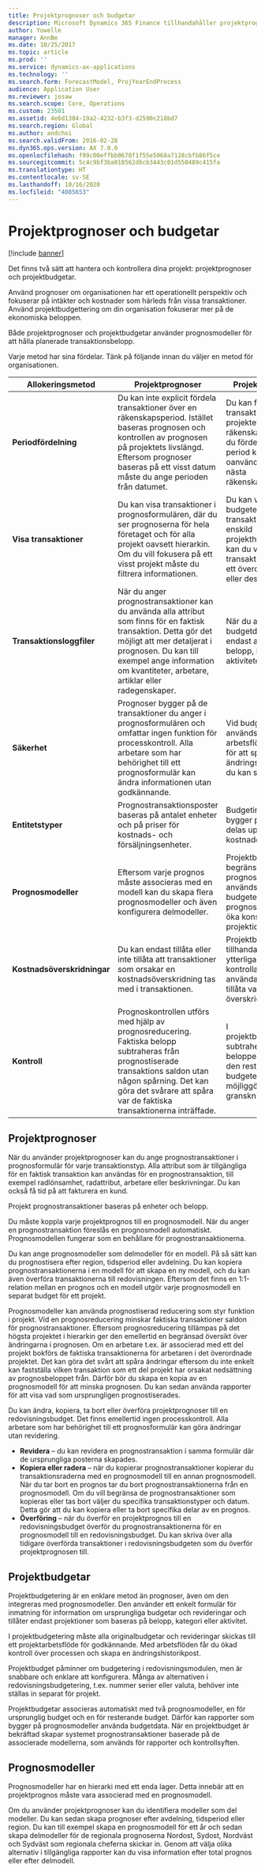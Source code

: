 ```yaml
---
title: Projektprognoser och budgetar
description: Microsoft Dynamics 365 Finance tillhandahåller projektprognoser och projektbudgetar för hantering och styrning av dina projekt.
author: Yowelle
manager: AnnBe
ms.date: 10/25/2017
ms.topic: article
ms.prod: ''
ms.service: dynamics-ax-applications
ms.technology: ''
ms.search.form: ForecastModel, ProjYearEndProcess
audience: Application User
ms.reviewer: josaw
ms.search.scope: Core, Operations
ms.custom: 23501
ms.assetid: 4e6d1384-19a2-4232-b3f3-d2590c218bd7
ms.search.region: Global
ms.author: andchoi
ms.search.validFrom: 2016-02-28
ms.dyn365.ops.version: AX 7.0.0
ms.openlocfilehash: f99c00effbb0678f1f55e5068a7128cbfb86f5ce
ms.sourcegitcommit: 5c4c9bf3ba018562d6cb3443c01d550489c415fa
ms.translationtype: HT
ms.contentlocale: sv-SE
ms.lasthandoff: 10/16/2020
ms.locfileid: "4085653"
---
```

# <a name="project-forecasts-and-budgets"></a>Projektprognoser och budgetar

[!include [banner](../includes/banner.md)]

Det finns två sätt att hantera och kontrollera dina projekt: projektprognoser och projektbudgetar. 

Använd prognoser om organisationen har ett operationellt perspektiv och fokuserar på intäkter och kostnader som härleds från vissa transaktioner. Använd projektbudgettering om din organisation fokuserar mer på de ekonomiska beloppen. 

Både projektprognoser och projektbudgetar använder prognosmodeller för att hålla planerade transaktionsbelopp. 

Varje metod har sina fördelar. Tänk på följande innan du väljer en metod för organisationen.

|   Allokeringsmetod       |           Projektprognoser            |        Projektbudgetering                           |
|---------------------------|------------------------------------------|----------------------------------------------------|
| **Periodfördelning**     | Du kan inte explicit fördela transaktioner över en räkenskapsperiod. Istället baseras prognosen och kontrollen av prognosen på projektets livslängd. Eftersom prognoser baseras på ett visst datum måste du ange perioden från datumet. | Du kan fördela transaktioner över hela projektet eller en räkenskapsperiod. Om du fördelar över en period kan du överföra oanvända belopp till nästa räkenskapsperiod. |
| **Visa transaktioner**  | Du kan visa transaktioner i prognosformulären, där du ser prognoserna för hela företaget och för alla projekt oavsett hierarkin. Om du vill fokusera på ett visst projekt måste du filtrera informationen.                                       | Du kan visa budgeterade transaktioner för en enskild projekthierarkin. Därför kan du visa transaktionsdetaljer för ett överordnat projekt eller dess underprojekt.                 |
| **Transaktionsloggfiler** | När du anger prognostransaktioner kan du använda alla attribut som finns för en faktisk transaktion. Detta gör det möjligt att mer detaljerat i prognosen. Du kan till exempel ange information om kvantiteter, arbetare, artiklar eller radegenskaper.         | När du anger budgetdetaljer kan du endast använda belopp, kategorier och aktiviteter.                    |
| **Säkerhet**              | Prognoser bygger på de transaktioner du anger i prognosformulären och omfattar ingen funktion för processkontroll. Alla arbetare som har behörighet till ett prognosformulär kan ändra informationen utan godkännande.                                        | Vid budgetering används arbetsflödessystemet för att spara ändringshantering och du kan spara historiken.         |
| **Entitetstyper**           | Prognostransaktionsposter baseras på antalet enheter och på priser för kostnads- och försäljningsenheter.  | Budgetinformationen bygger på belopp som delas upp mellan kostnader och intäkter.                                          |
| **Prognosmodeller**       | Eftersom varje prognos måste associeras med en modell kan du skapa flera prognosmodeller och även konfigurera delmodeller.           | Projektbudgetar begränsar de prognosmodeller som används för budgetering. Färre prognosmodeller kan öka konsekvensen i projektionerna.                           |
| **Kostnadsöverskridningar**         | Du kan endast tillåta eller inte tillåta att transaktioner som orsakar en kostnadsöverskridning tas med i transaktionen.   | Projektbudgetering tillhandahåller ytterligare kontrollalternativ för användare. Du kan tillåta varningar och överskridningar.                    |
| **Kontroll**               | Prognoskontrollen utförs med hjälp av prognosreducering. Faktiska belopp subtraheras från prognostiserade transaktions saldon utan någon spårning. Det kan göra det svårare att spåra var de faktiska transaktionerna inträffade.                   | I projektbudgetkontrollen subtraheras de faktiska beloppen från belopp i den resterande budgeten. Detta möjliggör en tydligare granskning.                                   |

## <a name="project-forecasts"></a>Projektprognoser
När du använder projektprognoser kan du ange prognostransaktioner i prognosformulär för varje transaktionstyp. Alla attribut som är tillgängliga för en faktisk transaktion kan användas för en prognostransaktion, till exempel radlönsamhet, radattribut, arbetare eller beskrivningar. Du kan också få tid på att fakturera en kund. 

Projekt prognostransaktioner baseras på enheter och belopp. 

Du måste koppla varje projektprognos till en prognosmodell. När du anger en prognostransaktion föreslås en prognosmodell automatiskt. Prognosmodellen fungerar som en behållare för prognostransaktionerna. 

Du kan ange prognosmodeller som delmodeller för en modell. På så sätt kan du prognostisera efter region, tidsperiod eller avdelning. Du kan kopiera prognostransaktionerna i en modell för att skapa en ny modell, och du kan även överföra transaktionerna till redovisningen. Eftersom det finns en 1:1-relation mellan en prognos och en modell utgör varje prognosmodell en separat budget för ett projekt. 

Prognosmodeller kan använda prognostiserad reducering som styr funktion i projekt. Vid en prognosreducering minskar faktiska transaktioner saldon för prognostransaktioner. Eftersom prognosreducering tillämpas på det högsta projektet i hierarkin ger den emellertid en begränsad översikt över ändringarna i prognosen. Om en arbetare t.ex. är associerad med ett del projekt bokförs de faktiska transaktionerna för arbetaren i det överordnade projektet. Det kan göra det svårt att spåra ändringar eftersom du inte enkelt kan fastställa vilken transaktion som ett del projekt har orsakat nedsättning av prognosbeloppet från. Därför bör du skapa en kopia av en prognosmodell för att minska prognosen. Du kan sedan använda rapporter för att visa vad som ursprungligen prognostiserades. 

Du kan ändra, kopiera, ta bort eller överföra projektprognoser till en redovisningsbudget. Det finns emellertid ingen processkontroll. Alla arbetare som har behörighet till ett prognosformulär kan göra ändringar utan revidering.

-   **Revidera** – du kan revidera en prognostransaktion i samma formulär där de ursprungliga posterna skapades.
-   **Kopiera eller radera** – när du kopierar prognostransaktioner kopierar du transaktionsraderna med en prognosmodell till en annan prognosmodell. När du tar bort en prognos tar du bort prognostransaktionerna från en prognosmodell. Om du vill begränsa de prognostransaktioner som kopieras eller tas bort väljer du specifika transaktionstyper och datum. Detta gör att du kan kopiera eller ta bort specifika delar av en prognos.
-   **Överföring** – när du överför en projektprognos till en redovisningsbudget överför du prognostransaktionerna för en prognosmodell till en redovisningsbudget. Du kan skriva över alla tidigare överförda transaktioner i redovisningsbudgeten som du överför projektprognosen till.

## <a name="project-budgets"></a>Projektbudgetar
Projektbudgetering är en enklare metod än prognoser, även om den integreras med prognosmodeller. Den använder ett enkelt formulär för inmatning för information om ursprungliga budgetar och revideringar och tillåter endast projektioner som baseras på belopp, kategori eller aktivitet. 

I projektbudgetering måste alla originalbudgetar och revideringar skickas till ett projektarbetsflöde för godkännande. Med arbetsflöden får du ökad kontroll över processen och skapa en ändringshistorikpost. 

Projektbudget påminner om budgetering i redovisningsmodulen, men är snabbare och enklare att konfigurera. Många av alternativen i redovisningsbudgetering, t.ex. nummer serier eller valuta, behöver inte ställas in separat för projekt.

Projektbudgetar associeras automatiskt med två prognosmodeller, en för ursprunglig budget och en för resterande budget. Därför kan rapporter som bygger på prognosmodeller använda budgetdata. När en projektbudget är bekräftad skapar systemet prognostransaktioner baserade på de associerade modellerna, som används för rapporter och kontrollsyften.

## <a name="forecast-models"></a>Prognosmodeller
Prognosmodeller har en hierarki med ett enda lager. Detta innebär att en projektprognos måste vara associerad med en prognosmodell.

Om du använder projektprognoser kan du identifiera modeller som del modeller. Du kan sedan skapa prognoser efter avdelning, tidsperiod eller region. Du kan till exempel skapa en prognosmodell för ett år och sedan skapa delmodeller för de regionala prognoserna Nordost, Sydost, Nordväst och Sydväst som regionala cheferna skickar in. Genom att välja olika alternativ i tillgängliga rapporter kan du visa information efter total prognos eller efter delmodell.



